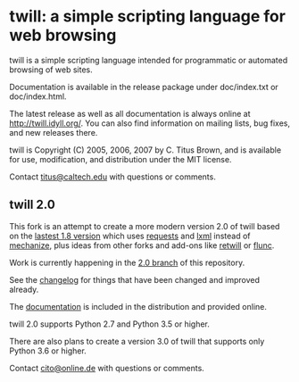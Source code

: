 twill: a simple scripting language for web browsing
===================================================

twill is a simple scripting language intended for programmatic or automated browsing of web sites.

Documentation is available in the release package under doc/index.txt or doc/index.html.

The latest release as well as all documentation is always online at http://twill.idyll.org/. You can also find information on mailing lists, bug fixes, and new releases there.

twill is Copyright (C) 2005, 2006, 2007 by C. Titus Brown, and is available for use, modification, and distribution under the MIT license.

Contact titus@caltech.edu with questions or comments.

twill 2.0
---------

This fork is an attempt to create a more modern version 2.0 of twill based on the [lastest 1.8 version](https://pypi.python.org/pypi/twill) which uses [requests](https://2.python-requests.org/) and [lxml](https://lxml.de/) instead of [mechanize](http://wwwsearch.sourceforge.net/mechanize/), plus ideas from other forks and add-ons like [retwill](https://bitbucket.org/brandizzi/retwill/) or [flunc](https://www.coactivate.org/projects/flunc/project-home).

Work is currently happening in the [2.0 branch](https://github.com/twill-tools/twill/tree/2.0) of this repository.

See the [changelog](https://twill-tools.github.io/twill/changelog.html) for things that have been changed and improved already.

The [documentation](https://twill-tools.github.io/twill/) is included in the distribution and provided online.

twill 2.0 supports Python 2.7 and Python 3.5 or higher.

There are also plans to create a version 3.0 of twill that supports only Python 3.6 or higher.

Contact cito@online.de with questions or comments.
